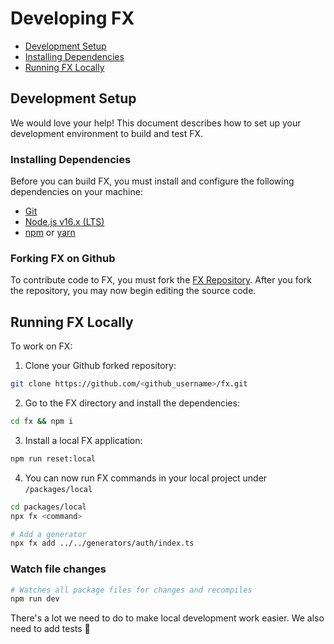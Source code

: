 # Developing FX

- [Development Setup](##Development-Setup)
- [Installing Dependencies](###Installing-Dependencies)
- [Running FX Locally](##Running-FX-Locally)

## Development Setup

We would love your help! This document describes how to set up your development environment to build and test FX.

### Installing Dependencies

Before you can build FX, you must install and configure the following dependencies on your
machine:

- [Git](http://git-scm.com/)
- [Node.js v16.x (LTS)](http://nodejs.org)
- [npm](https://www.npmjs.com/) or [yarn](https://yarnpkg.com/)

### Forking FX on Github

To contribute code to FX, you must fork the [FX Repository](https://github.com/foundinghq/fx). After you fork the repository, you may now begin editing the source code.

## Running FX Locally

To work on FX:

1. Clone your Github forked repository:

```sh
git clone https://github.com/<github_username>/fx.git
```

2. Go to the FX directory and install the dependencies:

```sh
cd fx && npm i
```

3. Install a local FX application:

```sh
npm run reset:local
```

4. You can now run FX commands in your local project under `/packages/local`

```sh
cd packages/local
npx fx <command>

# Add a generator
npx fx add ../../generators/auth/index.ts
```

### Watch file changes

```sh
# Watches all package files for changes and recompiles
npm run dev
```

There's a lot we need to do to make local development work easier. We also need to add tests 🤫

